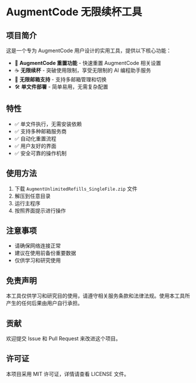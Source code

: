 # AugmentCode 无限续杯工具

## 项目简介

这是一个专为 AugmentCode 用户设计的实用工具，提供以下核心功能：

- 🔄 **AugmentCode 重置功能** - 快速重置 AugmentCode 相关设置
- ☕ **无限续杯** - 突破使用限制，享受无限制的 AI 编程助手服务
- 📧 **无限邮箱支持** - 支持多邮箱管理和切换
- 🛠️ **单文件部署** - 简单易用，无需复杂配置

## 特性

- ✅ 单文件执行，无需安装依赖
- ✅ 支持多种邮箱服务商
- ✅ 自动化重置流程
- ✅ 用户友好的界面
- ✅ 安全可靠的操作机制

## 使用方法

1. 下载 `AugmentUnlimitedRefills_SingleFile.zip` 文件
2. 解压到任意目录
3. 运行主程序
4. 按照界面提示进行操作

## 注意事项

- 请确保网络连接正常
- 建议在使用前备份重要数据
- 仅供学习和研究使用

## 免责声明

本工具仅供学习和研究目的使用，请遵守相关服务条款和法律法规。使用本工具所产生的任何后果由用户自行承担。

## 贡献

欢迎提交 Issue 和 Pull Request 来改进这个项目。

## 许可证

本项目采用 MIT 许可证，详情请查看 LICENSE 文件。
